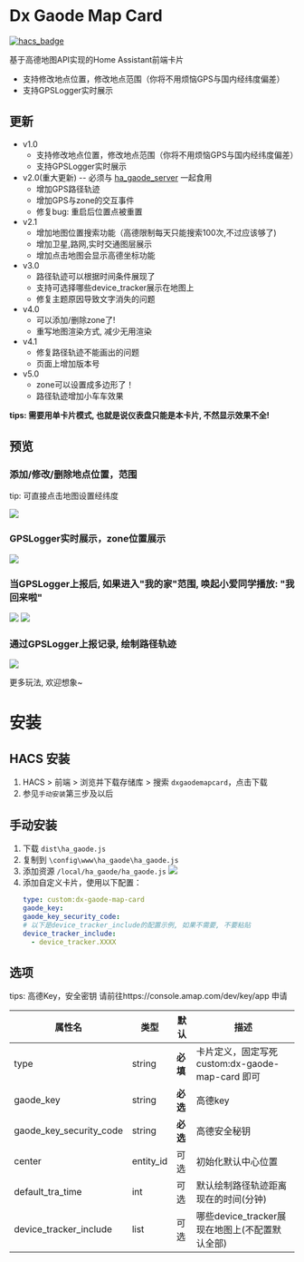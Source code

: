 <!--
 * @Author        : dx
 * @Github        : https://github.com/d380025303
 * @Description   : 
 * @Date          : 2023-06-20 16:00:00
 * @LastEditors   : dx
 * @LastEditTime  : 2023-06-20 16:00:00
 -->

# Dx Gaode Map Card

[![hacs_badge](https://img.shields.io/badge/HACS-Default-41BDF5.svg)](https://github.com/hacs/integration)

基于高德地图API实现的Home Assistant前端卡片

+ 支持修改地点位置，修改地点范围（你将不用烦恼GPS与国内经纬度偏差）
+ 支持GPSLogger实时展示

## 更新
+ v1.0
  + 支持修改地点位置，修改地点范围（你将不用烦恼GPS与国内经纬度偏差）
  + 支持GPSLogger实时展示
+ v2.0(重大更新) -- 必须与 [ha_gaode_server](https://github.com/d380025303/ha_gaode_server) 一起食用
  + 增加GPS路径轨迹
  + 增加GPS与zone的交互事件
  + 修复bug: 重启后位置点被重置
+ v2.1
  + 增加地图位置搜索功能（高德限制每天只能搜索100次,不过应该够了)
  + 增加卫星,路网,实时交通图层展示
  + 增加点击地图会显示高德坐标功能
+ v3.0
  + 路径轨迹可以根据时间条件展现了
  + 支持可选择哪些device_tracker展示在地图上
  + 修复主题原因导致文字消失的问题
+ v4.0
  + 可以添加/删除zone了!
  + 重写地图渲染方式, 减少无用渲染
+ v4.1
  + 修复路径轨迹不能画出的问题
  + 页面上增加版本号 
+ v5.0
  + zone可以设置成多边形了！
  + 路径轨迹增加小车车效果
  
**tips: 需要用单卡片模式, 也就是说仪表盘只能是本卡片, 不然显示效果不全!**

## 预览

### 添加/修改/删除地点位置，范围
tip: 可直接点击地图设置经纬度

![](1.png)

### GPSLogger实时展示，zone位置展示
![](2.jpg)

### 当GPSLogger上报后, 如果进入"我的家"范围, 唤起小爱同学播放: "我回来啦" 
![](4.jpg)
![](5.jpg)

### 通过GPSLogger上报记录, 绘制路径轨迹
![](6.jpg)

更多玩法, 欢迎想象~

# 安装
## HACS 安装
1. HACS > 前端 > 浏览并下载存储库 > 搜索 ```dxgaodemapcard```，点击下载
2. 参见`手动安装`第三步及以后

## 手动安装
1. 下载 `dist\ha_gaode.js`
1. 复制到 `\config\www\ha_gaode\ha_gaode.js`
1. 添加资源 `/local/ha_gaode/ha_gaode.js`
   ![](3.jpg)
1. 添加自定义卡片，使用以下配置：
    ```yaml
    type: custom:dx-gaode-map-card
    gaode_key: 
    gaode_key_security_code: 
    # 以下是device_tracker_include的配置示例, 如果不需要, 不要粘贴
    device_tracker_include:
      - device_tracker.XXXX
    ```

## 选项
tips: 高德Key，安全密钥 请前往https://console.amap.com/dev/key/app 申请

| 属性名 | 类型     | 默认     | 描述
| ---- |--------|--------| -----------
| type | string | **必填** | 卡片定义，固定写死 custom:dx-gaode-map-card 即可
| gaode_key | string | **必选** | 高德key
| gaode_key_security_code | string | **必选** | 高德安全秘钥 
| center | entity_id | 可选 | 初始化默认中心位置
| default_tra_time | int | 可选 | 默认绘制路径轨迹距离现在的时间(分钟)
| device_tracker_include | list | 可选 | 哪些device_tracker展现在地图上(不配置默认全部)


